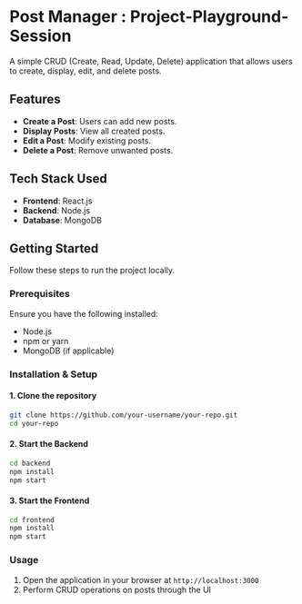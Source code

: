 # Post Manager : Project-Playground-Session

A simple CRUD (Create, Read, Update, Delete) application that allows users to create, display, edit, and delete posts.

## Features
- **Create a Post**: Users can add new posts.
- **Display Posts**: View all created posts.
- **Edit a Post**: Modify existing posts.
- **Delete a Post**: Remove unwanted posts.

## Tech Stack Used
- **Frontend**: React.js
- **Backend**: Node.js
- **Database**: MongoDB 

## Getting Started
Follow these steps to run the project locally.

### Prerequisites
Ensure you have the following installed:
- Node.js
- npm or yarn
- MongoDB (if applicable)

### Installation & Setup
#### 1. Clone the repository
```bash
git clone https://github.com/your-username/your-repo.git
cd your-repo
```

#### 2. Start the Backend
```bash
cd backend
npm install
npm start
```

#### 3. Start the Frontend
```bash
cd frontend
npm install
npm start
```

### Usage
1. Open the application in your browser at `http://localhost:3000`
2. Perform CRUD operations on posts through the UI



